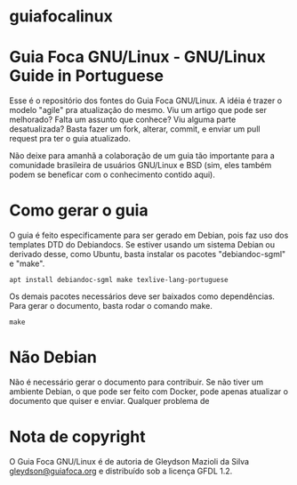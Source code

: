 # guiafocalinux
Guia Foca GNU/Linux - GNU/Linux Guide in Portuguese
===========================================

Esse é o repositório dos fontes do Guia Foca GNU/Linux.  A idéia é trazer o modelo "agile" pra atualização do mesmo.  Viu um artigo que pode ser melhorado?  Falta um assunto que conhece?  Viu alguma parte desatualizada?  Basta fazer um fork, alterar, commit, e enviar um pull request pra ter o guia atualizado.

Não deixe para amanhã a colaboração de um guia tão importante para a comunidade brasileira de usuários GNU/Linux e BSD (sim, eles também podem se beneficar com o conhecimento contido aqui).

Como gerar o guia
=================

O guia é feito especificamente para ser gerado em Debian, pois faz uso dos templates DTD do Debiandocs.
Se estiver usando um sistema Debian ou derivado desse, como Ubuntu, basta instalar os pacotes "debiandoc-sgml" e "make".

```
apt install debiandoc-sgml make texlive-lang-portuguese
```

Os demais pacotes necessários deve ser baixados como dependências.  Para gerar o documento, basta rodar o comando make.

```
make
```

Não Debian
==========

Não é necessário gerar o documento para contribuir.  Se não tiver um ambiente Debian, o que pode ser feito com Docker, pode apenas atualizar o documento que quiser e enviar.  Qualquer problema de 


Nota de copyright
=================
O Guia Foca GNU/Linux é de autoria de Gleydson Mazioli da Silva <gleydson@guiafoca.org> e distribuído sob a licença GFDL 1.2.
